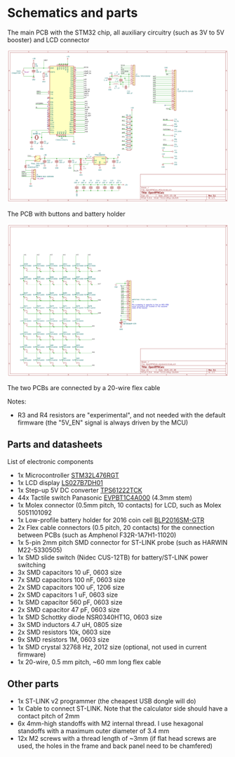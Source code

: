 # Schematics and parts

The main PCB with the STM32 chip, all auxiliary circuitry (such as 3V to 5V booster) and LCD connector

<img src="images/mcu_schematic.png">

The PCB with buttons and battery holder

<img src="images/keyboard_schematic.png">

The two PCBs are connected by a 20-wire flex cable 

Notes: 
   * R3 and R4 resistors are "experimental", and not needed with the default firmware (the "5V_EN" signal is always driven by the MCU)

## Parts and datasheets

List of electronic components 

   * 1x Microcontroller [STM32L476RGT](https://www.st.com/en/microcontrollers-microprocessors/stm32l476rg.html)
   * 1x LCD display [LS027B7DH01](https://www.sharpsde.com/products/displays/model/LS027B7DH01/)
   * 1x Step-up 5V DC converter [TPS61222TCK](https://www.ti.com/product/TPS61222)
   * 44x Tactile switch Panasonic [EVPBT1C4A000](https://industry.panasonic.com/global/en/products/control/switch/light-touch/number/evpbt1c4a000) (4.3mm stem)
   * 1x Molex connector (0.5mm pitch, 10 contacts) for LCD, such as Molex 5051101092
   * 1x Low-profile battery holder for 2016 coin cell [BLP2016SM-GTR](https://www.batteryholders.com/part.php?pn=BLP2016SM-GTR)
   * 2x Flex cable connectors (0.5 pitch, 20 contacts) for the connection between PCBs (such as Amphenol F32R-1A7H1-11020)
   * 1x 5-pin 2mm pitch SMD connector for ST-LINK probe (such as HARWIN M22-5330505)
   * 1x SMD slide switch (Nidec CUS-12TB) for battery/ST-LINK power switching
   * 3x SMD capacitors 10 uF, 0603 size
   * 7x SMD capacitors 100 nF, 0603 size
   * 2x SMD capacitors 100 uF, 1206 size
   * 2x SMD capacitors 1 uF, 0603 size
   * 1x SMD capacitor 560 pF, 0603 size
   * 2x SMD capacitor 47 pF, 0603 size
   * 1x SMD Schottky diode NSR0340HT1G, 0603 size
   * 3x SMD inductors 4.7 uH, 0805 size
   * 2x SMD resistors 10k, 0603 size
   * 9x SMD resistors 1M, 0603 size
   * 1x SMD crystal 32768 Hz, 2012 size (optional, not used in current firmware)
   * 1x 20-wire, 0.5 mm pitch, ~60 mm long flex cable

## Other parts 

   * 1x ST-LINK v2 programmer (the cheapest USB dongle will do)
   * 1x Cable to connect ST-LINK. Note that the calculator side should have a contact pitch of 2mm
   * 6x 4mm-high standoffs with M2 internal thread. I use hexagonal standoffs with a maximum outer diameter of 3.4 mm
   * 12x M2 screws with a thread length of ~3mm (if flat head screws are used, the holes in the frame and back panel need to be chamfered)
